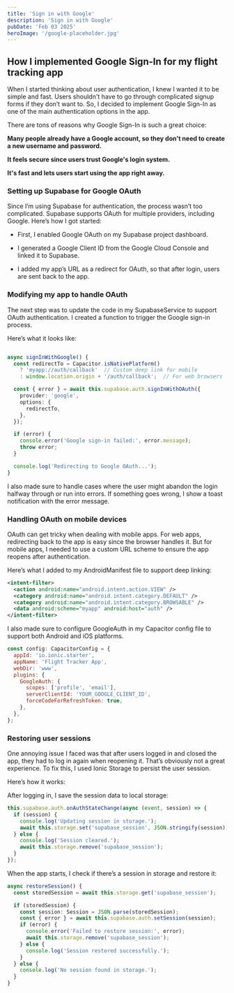 ```yaml
---
title: 'Sign in with Google'
description: 'Sign in with Google'
pubDate: 'Feb 03 2025'
heroImage: '/google-placeholder.jpg'
---
```


## How I implemented Google Sign-In for my flight tracking app

When I started thinking about user authentication, I knew I wanted it to be simple and fast. Users shouldn't have to go through complicated signup forms if they don’t want to. So, I decided to implement Google Sign-In as one of the main authentication options in the app.

There are tons of reasons why Google Sign-In is such a great choice:

**Many people already have a Google account, so they don't need to create a new username and password.**

**It feels secure since users trust Google's login system.**

**It's fast and lets users start using the app right away.**

### Setting up Supabase for Google OAuth

Since I’m using Supabase for authentication, the process wasn’t too complicated. Supabase supports OAuth for multiple providers, including Google. Here’s how I got started:

- First, I enabled Google OAuth on my Supabase project dashboard.

- I generated a Google Client ID from the Google Cloud Console and linked it to Supabase.

- I added my app’s URL as a redirect for OAuth, so that after login, users are sent back to the app.


### Modifying my app to handle OAuth

The next step was to update the code in my SupabaseService to support OAuth authentication. I created a function to trigger the Google sign-in process.

Here’s what it looks like:

```typescript

async signInWithGoogle() {
  const redirectTo = Capacitor.isNativePlatform()
    ? 'myapp://auth/callback'  // Custom deep link for mobile
    : window.location.origin + '/auth/callback';  // For web browsers

  const { error } = await this.supabase.auth.signInWithOAuth({
    provider: 'google',
    options: {
      redirectTo,
    },
  });

  if (error) {
    console.error('Google sign-in failed:', error.message);
    throw error;
  }

  console.log('Redirecting to Google OAuth...');
}

```
I also made sure to handle cases where the user might abandon the login halfway through or run into errors. If something goes wrong, I show a toast notification with the error message.

### Handling OAuth on mobile devices

OAuth can get tricky when dealing with mobile apps. For web apps, redirecting back to the app is easy since the browser handles it. But for mobile apps, I needed to use a custom URL scheme to ensure the app reopens after authentication.

Here’s what I added to my AndroidManifest file to support deep linking:

```xml
<intent-filter>
  <action android:name="android.intent.action.VIEW" />
  <category android:name="android.intent.category.DEFAULT" />
  <category android:name="android.intent.category.BROWSABLE" />
  <data android:scheme="myapp" android:host="auth" />
</intent-filter>
```

I also made sure to configure GoogleAuth in my Capacitor config file to support both Android and iOS platforms.

```javascript
const config: CapacitorConfig = {
  appId: 'io.ionic.starter',
  appName: 'Flight Tracker App',
  webDir: 'www',
  plugins: {
    GoogleAuth: {
      scopes: ['profile', 'email'],
      serverClientId: 'YOUR_GOOGLE_CLIENT_ID',
      forceCodeForRefreshToken: true,
    },
  },
};
```

### Restoring user sessions

One annoying issue I faced was that after users logged in and closed the app, they had to log in again when reopening it. That’s obviously not a great experience. To fix this, I used Ionic Storage to persist the user session.

Here’s how it works:

After logging in, I save the session data to local storage:

```typescript
this.supabase.auth.onAuthStateChange(async (event, session) => {
  if (session) {
    console.log('Updating session in storage.');
    await this.storage.set('supabase_session', JSON.stringify(session));
  } else {
    console.log('Session cleared.');
    await this.storage.remove('supabase_session');
  }
});
```

When the app starts, I check if there’s a session in storage and restore it:

```typescript
async restoreSession() {
  const storedSession = await this.storage.get('supabase_session');

  if (storedSession) {
    const session: Session = JSON.parse(storedSession);
    const { error } = await this.supabase.auth.setSession(session);
    if (error) {
      console.error('Failed to restore session:', error);
      await this.storage.remove('supabase_session');
    } else {
      console.log('Session restored successfully.');
    }
  } else {
    console.log('No session found in storage.');
  }
}
```
